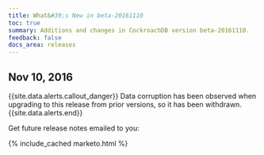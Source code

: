 ```yaml
---
title: What&#39;s New in beta-20161110
toc: true
summary: Additions and changes in CockroachDB version beta-20161110.
feedback: false
docs_area: releases 
---
```


## Nov 10, 2016

{{site.data.alerts.callout_danger}}
Data corruption has been observed when upgrading to this release from prior versions, so it has been withdrawn.
{{site.data.alerts.end}}

Get future release notes emailed to you:

{% include_cached marketo.html %}
